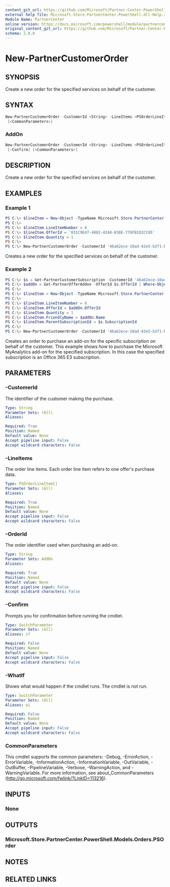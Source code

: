 ```yaml
---
content_git_url: https://github.com/Microsoft/Partner-Center-PowerShell/blob/master/docs/help/New-PartnerCustomerOrder.md
external help file: Microsoft.Store.PartnerCenter.PowerShell.dll-Help.xml
Module Name: PartnerCenter
online version: https://docs.microsoft.com/powershell/module/partnercenter/New-PartnerCustomerOrder
original_content_git_url: https://github.com/Microsoft/Partner-Center-PowerShell/blob/master/docs/help/New-PartnerCustomerOrder.md
schema: 2.0.0
---
```


# New-PartnerCustomerOrder

## SYNOPSIS
Create a new order for the specified services on behalf of the customer.

## SYNTAX

```powershell
New-PartnerCustomerOrder -CustomerId <String> -LineItems <PSOrderLineItem[]> [-WhatIf] [-Confirm]
 [<CommonParameters>]
```

### AddOn
```powershell
New-PartnerCustomerOrder -CustomerId <String> -LineItems <PSOrderLineItem[]> -OrderId <String> [-WhatIf]
 [-Confirm] [<CommonParameters>]
```

## DESCRIPTION
Create a new order for the specified services on behalf of the customer.

## EXAMPLES

### Example 1

```powershell
PS C:\> $lineItem = New-Object -TypeName Microsoft.Store.PartnerCenter.PowerShell.Models.Orders.PSOrderLineItem
PS C:\>
PS C:\> $lineItem.LineItemNumber = 0
PS C:\> $lineItem.OfferId = '031C9E47-4802-4248-838E-778FB1D2CC05'
PS C:\> $lineItem.Quantity = 1
PS C:\>
PS C:\> New-PartnerCustomerOrder -CustomerId '46a62ece-10ad-42e5-b3f1-b2ed53e6fc08' -LineItems @($lineItem)
```

Creates a new order for the specified services on behalf of the customer.

### Example 2

```powershell
PS C:\> $s = Get-PartnerCustomerSubscription -CustomerId '46a62ece-10ad-42e5-b3f1-b2ed53e6fc08' -SubscriptionId '10704f2f-3fc6-4e42-8acf-08df4f81c93c'
PS C:\> $addOn = Get-PartnerOfferAddon -OfferId $s.OfferId | Where-Object {$_.Name -eq 'Microsoft MyAnalytics'}
PS C:\>
PS C:\> $lineItem = New-Object -TypeName Microsoft.Store.PartnerCenter.PowerShell.Models.Orders.PSOrderLineItem
PS C:\>
PS C:\> $lineItem.LineItemNumber = 0
PS C:\> $lineItem.OfferId = $addOn.OfferId
PS C:\> $lineItem.Quantity = 1
PS C:\> $lineItem.FriendlyName = $addOn.Name
PS C:\> $lineItem.ParentSubscriptionId = $s.SubscriptionId
PS C:\>
PS C:\> New-PartnerCustomerOrder -CustomerId '46a62ece-10ad-42e5-b3f1-b2ed53e6fc08' -LineItems @($lineItem) -OrderId $s.OrderId
```

Creates an order to purchase an add-on for the specific subscription on behalf of the customer. This example shows how to purchase the Microsoft MyAnalytics add-on for the specified subscription. In this case the specified subscription is an Office 365 E3 subscription.

## PARAMETERS

### -CustomerId
The identifier of the customer making the purchase.

```yaml
Type: String
Parameter Sets: (All)
Aliases:

Required: True
Position: Named
Default value: None
Accept pipeline input: False
Accept wildcard characters: False
```

### -LineItems
The order line items.
Each order line item refers to one offer's purchase data.

```yaml
Type: PSOrderLineItem[]
Parameter Sets: (All)
Aliases:

Required: True
Position: Named
Default value: None
Accept pipeline input: False
Accept wildcard characters: False
```

### -OrderId
The order identifier used when purchasing an add-on.

```yaml
Type: String
Parameter Sets: AddOn
Aliases:

Required: True
Position: Named
Default value: None
Accept pipeline input: False
Accept wildcard characters: False
```

### -Confirm
Prompts you for confirmation before running the cmdlet.

```yaml
Type: SwitchParameter
Parameter Sets: (All)
Aliases: cf

Required: False
Position: Named
Default value: None
Accept pipeline input: False
Accept wildcard characters: False
```

### -WhatIf
Shows what would happen if the cmdlet runs.
The cmdlet is not run.

```yaml
Type: SwitchParameter
Parameter Sets: (All)
Aliases: wi

Required: False
Position: Named
Default value: None
Accept pipeline input: False
Accept wildcard characters: False
```

### CommonParameters
This cmdlet supports the common parameters: -Debug, -ErrorAction, -ErrorVariable, -InformationAction, -InformationVariable, -OutVariable, -OutBuffer, -PipelineVariable, -Verbose, -WarningAction, and -WarningVariable. For more information, see about_CommonParameters (http://go.microsoft.com/fwlink/?LinkID=113216).

## INPUTS

### None

## OUTPUTS

### Microsoft.Store.PartnerCenter.PowerShell.Models.Orders.PSOrder

## NOTES

## RELATED LINKS
